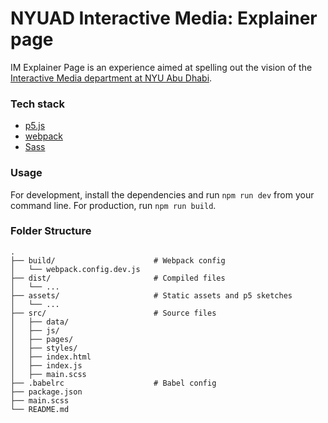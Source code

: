 # NYUAD Interactive Media: Explainer page
IM Explainer Page is an experience aimed at spelling out the vision of the [Interactive Media department at NYU Abu Dhabi](https://nyuad.im/).

### Tech stack
* [p5.js](https://p5js.org/)
* [webpack](https://webpack.js.org/)
* [Sass](https://sass-lang.com/)

### Usage
For development, install the dependencies and run `npm run dev` from your command line. For production, run `npm run build`. 

### Folder Structure
    .
    ├── build/                      # Webpack config
    │   └── webpack.config.dev.js 
    ├── dist/                       # Compiled files 
    │   └── ... 
    ├── assets/                     # Static assets and p5 sketches
    │   └── ...
    ├── src/                        # Source files
    │   ├── data/                  
    │   ├── js/
    │   ├── pages/
    │   ├── styles/
    │   ├── index.html
    │   ├── index.js
    │   ├── main.scss
    ├── .babelrc                    # Babel config
    ├── package.json
    ├── main.scss
    └── README.md


